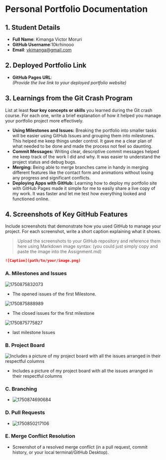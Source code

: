 # Personal Portfolio Documentation

## 1. Student Details

- **Full Name**: Kimanga Victor Moruri
- **GitHub Username**:10krhinooo
- **Email**: <vkimanga@gmail.com>

## 2. Deployed Portfolio Link

- **GitHub Pages URL**:  
  _(Provide the live link to your deployed portfolio website)_

## 3. Learnings from the Git Crash Program

List at least **four key concepts or skills** you learned during the Git crash course. For each one, write a brief explanation of how it helped you manage your portfolio project more effectively.

- **Using Milestones and Issues:** Breaking the portfolio into smaller tasks will be easier using GitHub Issues and grouping them into milestones. This helped me keep things under control. It gave me a clear plan of what needed to be done and made the process not feel so daunting.
- **Commit Messages:** Writing clear, descriptive commit messages helped me keep track of the work I did and why. It was easier to understand the project status and debug bugs.
- **Merging:** Being able to merge branches came in handy in merging different features like the contact form and animations without losing any progress and significant conflicts.
- **Deploying Apps with GitHub:** Learning how to deploy my portfolio site with GitHub Pages made it simple for me to easily share a live copy of my work. It was faster and let me test how everything looked and functioned online.

## 4. Screenshots of Key GitHub Features

Include screenshots that demonstrate how you used GitHub to manage your project. For each screenshot, write a short caption explaining what it shows.

> Upload the screenshots to your GitHub repository and reference them here using Markdown image syntax:
> (you could just simply copy and paste the image into the Assignment.md)

```markdown
![Caption](path/to/your/image.png)
```

### A. Milestones and Issues

![1750875832073](image/Assignment/1750875832073.png)

- The opened issues of the first Milestone.  

![1750875888989](image/Assignment/1750875888989.png)

- The closed issues for the first milestone

![1750875775827](image/Assignment/1750875775827.png)

- last milestone Issues

### B. Project Board

![Includes a picture of my project board with all the issues arranged in their respectful columns ](image/Assignment/1750849918051.png)

- Includes a picture of my project board with all the issues arranged in their respectful columns  

### C. Branching

- ![1750874690684](image/Assignment/1750874690684.png)

### D. Pull Requests

- ![1750850217106](image/Assignment/1750850217106.png)

### E. Merge Conflict Resolution

- Screenshot of a resolved merge conflict (in a pull request, commit history, or your local terminal/GitHub Desktop).
